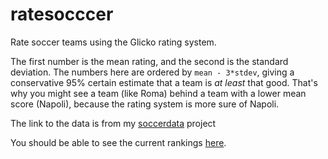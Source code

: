 ratesocccer
===========

Rate soccer teams using the Glicko rating system.

The first number is the mean rating, and the second is the standard deviation.
The numbers here are ordered by `mean - 3*stdev`, giving a conservative 95% certain estimate that a team is
*at least* that good. That's why you might see a team (like Roma) behind a team with a lower mean score
(Napoli), because the rating system is more sure of Napoli.

The link to the data is from my [soccerdata](https://github.com/llimllib/soccerdata) project

You should be able to see the current rankings [here](http://billmill.org/ratesoccer).
